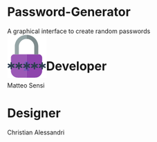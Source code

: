 # Password-Generator
 A graphical interface to create random passwords
 <br/>
 <img align="left" alt="Password Generator" src="https://github.com/Omnia-Beyond/Password-Generator/blob/main/images/logos/logo.png?raw=true"/>
 <br/>
 
# Developer
 Matteo Sensi
 
# Designer
 Christian Alessandri
